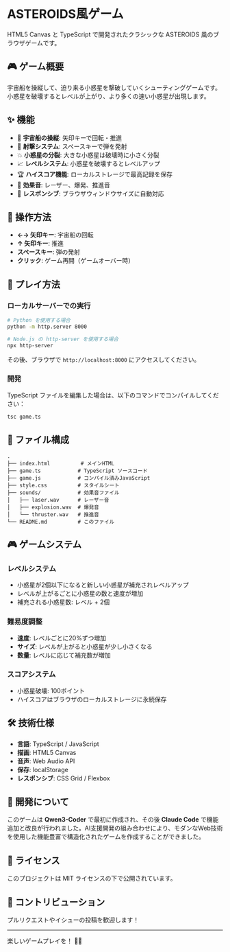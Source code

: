 # ASTEROIDS風ゲーム

HTML5 Canvas と TypeScript で開発されたクラシックな ASTEROIDS 風のブラウザゲームです。

## 🎮 ゲーム概要

宇宙船を操縦して、迫り来る小惑星を撃破していくシューティングゲームです。小惑星を破壊するとレベルが上がり、より多くの速い小惑星が出現します。

## ✨ 機能

- 🚀 **宇宙船の操縦**: 矢印キーで回転・推進
- 🔫 **射撃システム**: スペースキーで弾を発射
- 💥 **小惑星の分裂**: 大きな小惑星は破壊時に小さく分裂
- 📈 **レベルシステム**: 小惑星を破壊するとレベルアップ
- 🏆 **ハイスコア機能**: ローカルストレージで最高記録を保存
- 🎵 **効果音**: レーザー、爆発、推進音
- 📱 **レスポンシブ**: ブラウザウィンドウサイズに自動対応

## 🎯 操作方法

- **←→ 矢印キー**: 宇宙船の回転
- **↑ 矢印キー**: 推進
- **スペースキー**: 弾の発射
- **クリック**: ゲーム再開（ゲームオーバー時）

## 🚀 プレイ方法

### ローカルサーバーでの実行

```bash
# Python を使用する場合
python -m http.server 8000

# Node.js の http-server を使用する場合
npx http-server
```

その後、ブラウザで `http://localhost:8000` にアクセスしてください。

### 開発

TypeScript ファイルを編集した場合は、以下のコマンドでコンパイルしてください：

```bash
tsc game.ts
```

## 📁 ファイル構成

```
.
├── index.html          # メインHTML
├── game.ts            # TypeScript ソースコード
├── game.js            # コンパイル済みJavaScript
├── style.css          # スタイルシート
├── sounds/            # 効果音ファイル
│   ├── laser.wav      # レーザー音
│   ├── explosion.wav  # 爆発音
│   └── thruster.wav   # 推進音
└── README.md          # このファイル
```

## 🎮 ゲームシステム

### レベルシステム
- 小惑星が2個以下になると新しい小惑星が補充されレベルアップ
- レベルが上がるごとに小惑星の数と速度が増加
- 補充される小惑星数: レベル + 2個

### 難易度調整
- **速度**: レベルごとに20%ずつ増加
- **サイズ**: レベルが上がると小惑星が少し小さくなる
- **数量**: レベルに応じて補充数が増加

### スコアシステム
- 小惑星破壊: 100ポイント
- ハイスコアはブラウザのローカルストレージに永続保存

## 🛠️ 技術仕様

- **言語**: TypeScript / JavaScript
- **描画**: HTML5 Canvas
- **音声**: Web Audio API
- **保存**: localStorage
- **レスポンシブ**: CSS Grid / Flexbox

## 🤖 開発について

このゲームは **Qwen3-Coder** で最初に作成され、その後 **Claude Code** で機能追加と改良が行われました。AI支援開発の組み合わせにより、モダンなWeb技術を使用した機能豊富で構造化されたゲームを作成することができました。

## 📝 ライセンス

このプロジェクトは MIT ライセンスの下で公開されています。

## 🤝 コントリビューション

プルリクエストやイシューの投稿を歓迎します！

---

楽しいゲームプレイを！ 🚀✨